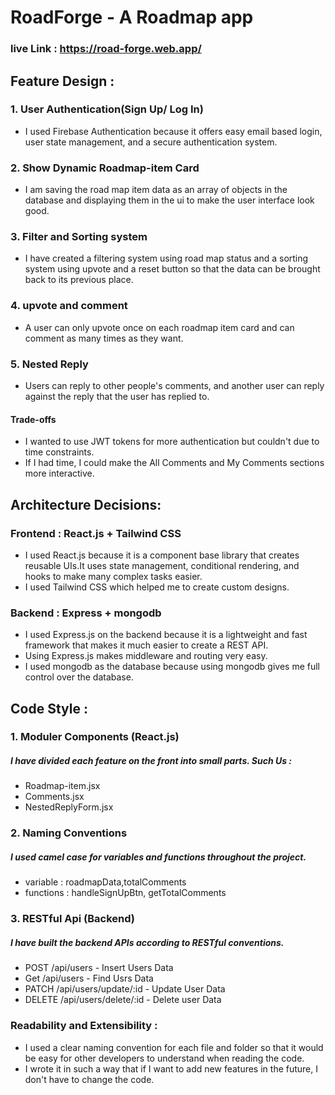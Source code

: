 
# RoadForge - A Roadmap app
### live Link : https://road-forge.web.app/









## Feature Design : 
### 1. User Authentication(Sign Up/ Log In)

- I used Firebase Authentication because it offers easy email based login, user state management, and a secure authentication system.
### 2. Show Dynamic Roadmap-item Card
- I am saving the road map item data as an array of objects in the database and displaying them in the ui to make the user interface look good.
### 3. Filter and Sorting system
- I have created a filtering system using road map status and a sorting system using upvote and a reset button so that the data can be brought back to its previous place.
### 4. upvote and comment
- A user can only upvote once on each roadmap item card and can comment as many times as they want.
### 5. Nested Reply
- Users can reply to other people's comments, and another user can reply against the reply that the user has replied to.
####    Trade-offs
- I wanted to use JWT tokens for more authentication but couldn't due to time constraints.
- If I had time, I could make the All Comments and My Comments sections more interactive. 

## Architecture Decisions:
### Frontend : React.js + Tailwind CSS
- I used React.js because it is a component base library that creates reusable UIs.It uses state management, conditional rendering, and hooks to make many complex tasks easier.
- I used Tailwind CSS which helped me to create custom designs.
### Backend : Express + mongodb
- I used Express.js on the backend because it is a lightweight and fast framework that makes it much easier to create a REST API.
- Using Express.js makes middleware and routing very easy.
- I used mongodb as the database because using mongodb gives me full control over the database.
## Code Style :
### 1. Moduler Components (React.js)
#####  I have divided each feature on the front into small parts. Such Us : 
- Roadmap-item.jsx
- Comments.jsx
- NestedReplyForm.jsx
### 2. Naming Conventions
##### I used camel case for variables and functions throughout the project.
- variable : roadmapData,totalComments
- functions : handleSignUpBtn, getTotalComments
### 3. RESTful Api (Backend)
##### I have built the backend APIs according to RESTful conventions.
- POST /api/users - Insert Users Data
- Get /api/users  -  Find Usrs Data
- PATCH /api/users/update/:id - Update User Data
- DELETE /api/users/delete/:id - Delete user Data
### Readability and Extensibility : 
- I used a clear naming convention for each file and folder so that it would be easy for other developers to understand when reading the code.
- I wrote it in such a way that if I want to add new features in the future, I don't have to change the code.




